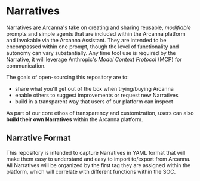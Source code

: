 # Narratives
Narratives are Arcanna's take on creating and sharing reusable, *modifiable* prompts and simple agents that are included within the Arcanna platform and invokable via the Arcanna Assistant.
They are intended to be encompassed within one prompt, though the level of functionality and autonomy can vary substantially. 
Any time tool use is required by the Narrative, it will leverage Anthropic's _Model Context Protocol_ (MCP) for communication.

The goals of open-sourcing this repository are to:
* share what you'll get out of the box when trying/buying Arcanna
* enable others to suggest improvements or request new Narratives
* build in a transparent way that users of our platform can inspect

As part of our core ethos of transparency and customization, users can also **build their own Narratives** within the Arcanna platform.

## Narrative Format
This repository is intended to capture Narratives in YAML format that will make them easy to understand and easy to import to/export from Arcanna.
All Narratives will be organized by the first tag they are assigned within the platform, which will correlate with different functions within the SOC.

